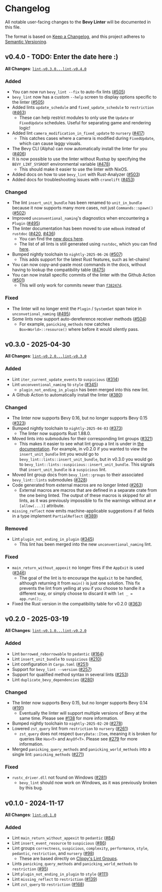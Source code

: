 # Changelog

All notable user-facing changes to the **Bevy Linter** will be documented in this file.

The format is based on [Keep a Changelog], and this project adheres to [Semantic Versioning].

[Keep a Changelog]: https://keepachangelog.com/en/1.1.0/
[Semantic Versioning]: https://semver.org/spec/v2.0.0.html

## v0.4.0 - TODO: Enter the date here :)

**All Changes**: [`lint-v0.3.0...lint-v0.4.0`](https://github.com/TheBevyFlock/bevy_cli/compare/lint-v0.3.0...main)

### Added

- You can now run `bevy_lint --fix` to auto-fix lints ([#505](https://github.com/TheBevyFlock/bevy_cli/pull/505))
- `bevy_lint` now has a custom `--help` screen to display options specific to the linter ([#505](https://github.com/TheBevyFlock/bevy_cli/pull/505))
- Added lints `update_schedule` and `fixed_update_schedule` to `restriction` ([#463](https://github.com/TheBevyFlock/bevy_cli/pull/463))
    - These can help restrict modules to only use the `Update` or `FixedUpdate` schedules. Useful for separating game and rendering logic!
- Added lint `camera_modification_in_fixed_update` to `nursery` ([#417](https://github.com/TheBevyFlock/bevy_cli/pull/417))
    - This catches cases where a camera is modified during `FixedUpdate`, which can cause laggy visuals.
- The Bevy CLI (Alpha) can now automatically install the linter for you ([#406](https://github.com/TheBevyFlock/bevy_cli/pull/406))
- It is now possible to use the linter without Rustup by specifying the `BEVY_LINT_SYSROOT` environmental variable ([#478](https://github.com/TheBevyFlock/bevy_cli/pull/478))
    - This should make it easier to use the linter with NixOS.
- Added docs on how to use `bevy_lint` with Rust-Analyzer ([#503](https://github.com/TheBevyFlock/bevy_cli/pull/503))
- Added docs for troubleshooting issues with `cranelift` ([#453](https://github.com/TheBevyFlock/bevy_cli/pull/453))

### Changed

- The lint `insert_unit_bundle` has been renamed to `unit_in_bundle` because it now supports many more cases, not just `Commands::spawn()` ([#502](https://github.com/TheBevyFlock/bevy_cli/pull/502))
- Improved `unconventional_naming`'s diagnostics when encountering a `Plugin` ([#495](https://github.com/TheBevyFlock/bevy_cli/pull/495))
- The linter documentation has been moved to use `mdbook` instead of `rustdoc` ([#420](https://github.com/TheBevyFlock/bevy_cli/pull/420), [#436](https://github.com/TheBevyFlock/bevy_cli/pull/436))
    - You can find the [new docs here](https://thebevyflock.github.io/bevy_cli/linter).
    - The list of all lints is still generated using `rustdoc`, which you can find [here](https://thebevyflock.github.io/bevy_cli/api/bevy_lint/lints/).
- Bumped nightly toolchain to `nightly-2025-06-26` ([#507](https://github.com/TheBevyFlock/bevy_cli/pull/507))
    - This adds support for the latest Rust features, such as let-chains!
- You can now copy-and-paste most commands in the docs, without having to lookup the compatibility table ([#475](https://github.com/TheBevyFlock/bevy_cli/pull/475))
- You can now install specific commits of the linter with the Github Action ([#501](https://github.com/TheBevyFlock/bevy_cli/pull/501))
    - This will only work for commits newer than [`f38247d`](https://github.com/TheBevyFlock/bevy_cli/commit/f38247daea376c64919e1d09527acbbadb6df14b).

### Fixed

- The linter will no longer emit the `Plugin` / `SystemSet` span twice in `unconvetional_naming` ([#495](https://github.com/TheBevyFlock/bevy_cli/pull/495))
- Some lints now support auto-dereference receiver methods ([#504](https://github.com/TheBevyFlock/bevy_cli/pull/504))
    - For example, `panicking_methods` now catches `Box<World>::resource()` where before it would silently pass.

## v0.3.0 - 2025-04-30

**All Changes**: [`lint-v0.2.0...lint-v0.3.0`](https://github.com/TheBevyFlock/bevy_cli/compare/lint-v0.2.0...lint-v0.3.0)

### Added

- Lint `iter_current_update_events` to `suspicious` ([#314](https://github.com/TheBevyFlock/bevy_cli/pull/314))
- Lint `unconventional_naming` to `style` ([#345](https://github.com/TheBevyFlock/bevy_cli/pull/345))
    - `plugin_not_ending_in_plugin` has been merged into this new lint.
- A Github Action to automatically install the linter ([#380](https://github.com/TheBevyFlock/bevy_cli/pull/380))

### Changed

- The linter now supports Bevy 0.16, but no longer supports Bevy 0.15 ([#323](https://github.com/TheBevyFlock/bevy_cli/pull/323))
- Bumped nightly toolchain to `nightly-2025-04-03` ([#373](https://github.com/TheBevyFlock/bevy_cli/pull/373))
    - The linter now supports Rust 1.88.0.
- Moved lints into submodules for their corresponding lint groups ([#321](https://github.com/TheBevyFlock/bevy_cli/pull/321))
    - This makes it easier to see what lint group a lint is under in [the documentation](https://thebevyflock.github.io/bevy_cli/api/bevy_lint/). For example, in v0.2.0 if you wanted to view the `insert_unit_bundle` lint you would go to `bevy_lint::lints::insert_unit_bundle`, but in v0.3.0 you would go to `bevy_lint::lints::suspicious::insert_unit_bundle`. This signals that `insert_unit_bundle` is a `suspicious` lint.
- Moved lint group docs from `bevy_lint::groups` to their associated `bevy_lint::lints` submodules ([#328](https://github.com/TheBevyFlock/bevy_cli/pull/328))
- Code generated from external macros are no longer linted ([#263](https://github.com/TheBevyFlock/bevy_cli/pull/263))
    - External macros are macros that are defined in a separate crate from the one being linted. The output of these macros is skipped for all lints, as it was previously impossible to fix the warnings without an `#[allow(...)]` attribute.
- `missing_reflect` now emits machine-applicable suggestions if all fields in a type implement `PartialReflect` ([#389](https://github.com/TheBevyFlock/bevy_cli/pull/389))

### Removed

- Lint `plugin_not_ending_in_plugin` ([#345](https://github.com/TheBevyFlock/bevy_cli/pull/345))
    - This lint has been merged into the new `unconventional_naming` lint.

### Fixed

- `main_return_without_appexit` no longer fires if the `AppExit` is used ([#346](https://github.com/TheBevyFlock/bevy_cli/pull/346))
    - The goal of the lint is to encourage the `AppExit` to be handled, although returning it from `main()` is just one solution. This fix prevents the lint from yelling at you if you choose to handle it a different way, or simply choose to discard it with `let _ = app.run();`.
- Fixed the Rust version in the compatibility table for v0.2.0 ([#363](https://github.com/TheBevyFlock/bevy_cli/pull/363))

## v0.2.0 - 2025-03-19

**All Changes**: [`lint-v0.1.0...lint-v0.2.0`](https://github.com/TheBevyFlock/bevy_cli/compare/lint-v0.1.0...lint-v0.2.0)

### Added

- Lint `borrowed_reborrowable` to `pedantic` ([#164](https://github.com/TheBevyFlock/bevy_cli/pull/164))
- Lint `insert_unit_bundle` to `suspicious` ([#210](https://github.com/TheBevyFlock/bevy_cli/pull/210))
- Lint configuration in `Cargo.toml` ([#251](https://github.com/TheBevyFlock/bevy_cli/pull/251))
- Support for `bevy_lint --version` ([#257](https://github.com/TheBevyFlock/bevy_cli/pull/257))
- Support for qualified method syntax in several lints ([#253](https://github.com/TheBevyFlock/bevy_cli/pull/253))
- Lint `duplicate_bevy_dependencies` ([#280](https://github.com/TheBevyFlock/bevy_cli/pull/280))

### Changed

- The linter now supports Bevy 0.15, but no longer supports Bevy 0.14 ([#191](https://github.com/TheBevyFlock/bevy_cli/pull/191))
    - Eventually the linter will support multiple versions of Bevy at the same time. Please see [#138](https://github.com/TheBevyFlock/bevy_cli/issues/138) for more information.
- Bumped nightly toolchain to `nightly-2025-02-20` ([#278](https://github.com/TheBevyFlock/bevy_cli/pull/278))
- Lowered `zst_query` lint from `restriction` to `nursery` ([#261](https://github.com/TheBevyFlock/bevy_cli/pull/261))
    - `zst_query` does not respect `QueryData::Item`, meaning it is broken for queries like `Has<T>` and `AnyOf<T>`. Please see [#279](https://github.com/TheBevyFlock/bevy_cli/issues/279) for more information.
- Merged `panicking_query_methods` and `panicking_world_methods` into a single lint: `panicking_methods` ([#271](https://github.com/TheBevyFlock/bevy_cli/pull/271))

### Fixed

- `rustc_driver.dll` not found on Windows ([#281](https://github.com/TheBevyFlock/bevy_cli/pull/281))
    - `bevy_lint` should now work on Windows, as it was previously broken by this bug.

## v0.1.0 - 2024-11-17

**All Changes**: [`lint-v0.1.0`](https://github.com/TheBevyFlock/bevy_cli/commits/lint-v0.1.0)

### Added

- Lint `main_return_without_appexit` to `pedantic` ([#84](https://github.com/TheBevyFlock/bevy_cli/pull/84))
- Lint `insert_event_resource` to `suspicious` ([#86](https://github.com/TheBevyFlock/bevy_cli/pull/86))
- Lint groups `correctness`, `suspicious`, `complexity`, `performance`, `style`, `pedantic`, `restriction`, and `nursery` ([#98](https://github.com/TheBevyFlock/bevy_cli/pull/98))
    - These are based directly on [Clippy's Lint Groups](https://doc.rust-lang.org/stable/clippy/lints.html).
- Lints `panicking_query_methods` and `panicking_world_methods` to `restriction` ([#95](https://github.com/TheBevyFlock/bevy_cli/pull/95))
- Lint `plugin_not_ending_in_plugin` to `style` ([#111](https://github.com/TheBevyFlock/bevy_cli/pull/111))
- Lint `missing_reflect` to `restriction` ([#139](https://github.com/TheBevyFlock/bevy_cli/pull/139))
- Lint `zst_query` to `restriction` ([#168](https://github.com/TheBevyFlock/bevy_cli/pull/168))
